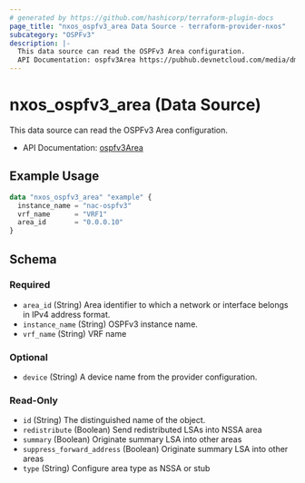 ```yaml
---
# generated by https://github.com/hashicorp/terraform-plugin-docs
page_title: "nxos_ospfv3_area Data Source - terraform-provider-nxos"
subcategory: "OSPFv3"
description: |-
  This data source can read the OSPFv3 Area configuration.
  API Documentation: ospfv3Area https://pubhub.devnetcloud.com/media/dme-docs-10-2-2/docs/Routing%20and%20Forwarding/ospfv3:Area/
---
```


# nxos_ospfv3_area (Data Source)

This data source can read the OSPFv3 Area configuration.

- API Documentation: [ospfv3Area](https://pubhub.devnetcloud.com/media/dme-docs-10-2-2/docs/Routing%20and%20Forwarding/ospfv3:Area/)

## Example Usage

```terraform
data "nxos_ospfv3_area" "example" {
  instance_name = "nac-ospfv3"
  vrf_name      = "VRF1"
  area_id       = "0.0.0.10"
}
```

<!-- schema generated by tfplugindocs -->
## Schema

### Required

- `area_id` (String) Area identifier to which a network or interface belongs in IPv4 address format.
- `instance_name` (String) OSPFv3 instance name.
- `vrf_name` (String) VRF name

### Optional

- `device` (String) A device name from the provider configuration.

### Read-Only

- `id` (String) The distinguished name of the object.
- `redistribute` (Boolean) Send redistributed LSAs into NSSA area
- `summary` (Boolean) Originate summary LSA into other areas
- `suppress_forward_address` (Boolean) Originate summary LSA into other areas
- `type` (String) Configure area type as NSSA or stub
